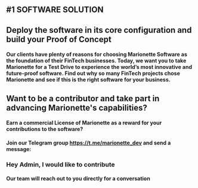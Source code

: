 ## #1 SOFTWARE SOLUTION

## Deploy the software in its core configuration and build your Proof of Concept

#### Our clients have plenty of reasons for choosing Marionette Software as the foundation of their FinTech businesses. Today, we want you to take Marionette for a Test Drive to experience the world’s most innovative and future-proof software. Find out why so many FinTech projects chose Marionette and see if this is the right software for your business.

## Want to be a contributor and take part in advancing Marionette's capabilities?

#### Earn a commercial License of Marionette as a reward for your contributions to the software?

#### Join our Telegram group https://t.me/marionette_dev and send a message:

### Hey Admin, I would like to contribute

#### Our team will reach out to you directly for a conversation
